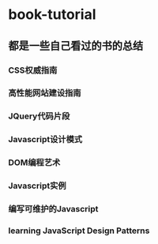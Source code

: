 # book-tutorial
## 都是一些自己看过的书的总结

### CSS权威指南

### 高性能网站建设指南

### JQuery代码片段

### Javascript设计模式

### DOM编程艺术

### Javascript实例

### 编写可维护的Javascript

### learning JavaScript Design Patterns